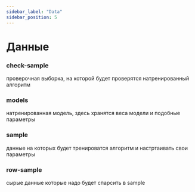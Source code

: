 ```yaml
---
sidebar_label: "Data"
sidebar_position: 5
---
```


# Данные

### check-sample

проверочная выборка, на которой будет проверятся натренированный алгоритм


### models

натренированная модель, здесь хранятся веса модели и подобные параметры


### sample

данные на которых будет тренироватся алгоритм и настртаивать свои параметры


### row-sample

сырые данные которые надо будет спарсить в sample